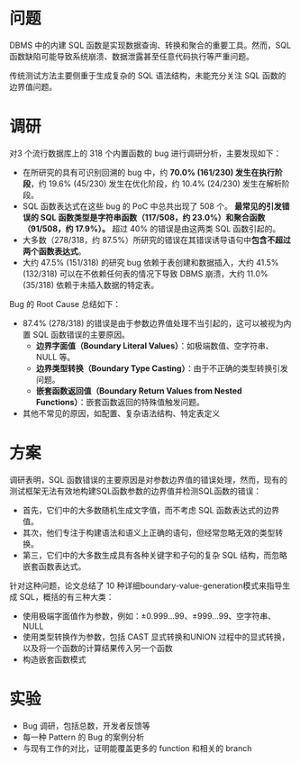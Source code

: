 # 问题

DBMS 中的内建 SQL 函数是实现数据查询、转换和聚合的重要工具。然而，SQL 函数缺陷可能导致系统崩溃、数据泄露甚至任意代码执行等严重问题。

传统测试方法主要侧重于生成复杂的 SQL 语法结构，未能充分关注 SQL 函数的边界值问题。

# 调研

对3 个流行数据库上的 318 个内置函数的 bug 进行调研分析，主要发现如下：

* 在所研究的具有可识别回溯的 bug 中，约 **70.0% (161/230) 发生在执行阶段**，约 19.6% (45/230) 发生在优化阶段，约 10.4% (24/230) 发生在解析阶段。
* SQL 函数表达式在这些 bug 的 PoC 中总共出现了 508 个。 **最常见的引发错误的 SQL 函数类型是字符串函数（117/508，约 23.0%）和聚合函数（91/508，约 17.9%）。** 超过 40% 的错误是由这两类 SQL 函数引起的。
* 大多数（278/318，约 87.5%）所研究的错误在其错误诱导语句中**包含不超过两个函数表达式**。
* 大约 47.5% (151/318) 的研究 bug 依赖于表创建和数据插入，大约 41.5% (132/318) 可以在不依赖任何表的情况下导致 DBMS 崩溃，大约 11.0% (35/318) 依赖于未插入数据的特定表。

Bug 的 Root Cause 总结如下：

* 87.4% (278/318) 的错误是由于参数边界值处理不当引起的，这可以被视为内置 SQL 函数错误的主要原因。
  * **边界字面值（Boundary Literal Values）**：如极端数值、空字符串、NULL 等。
  * **边界类型转换（Boundary Type Casting）**：由于不正确的类型转换引发问题。
  * **嵌套函数返回值（Boundary Return Values from Nested Functions）**：嵌套函数返回的特殊值触发问题。
* 其他不常见的原因，如配置、复杂语法结构、特定表定义

# 方案

调研表明，SQL 函数错误的主要原因是对参数边界值的错误处理，然而，现有的测试框架无法有效地构建SQL函数参数的边界值并检测SQL函数的错误：

* 首先，它们中的大多数随机生成文字值，而不考虑 SQL 函数表达式的边界值。
* 其次，他们专注于构建语法和语义上正确的语句，但经常忽略无效的类型转换。
* 第三，它们中的大多数生成具有各种关键字和子句的复杂 SQL 结构，而忽略嵌套函数表达式。

针对这种问题，论文总结了 10 种详细boundary-value-generation模式来指导生成 SQL，概括的有三种大类：

* 使用极端字面值作为参数，例如：±0.999…99、±999…99、空字符串、NULL
* 使用类型转换作为参数，包括 CAST 显式转换和UNION 过程中的显式转换，以及将一个函数的计算结果传入另一个函数
* 构造嵌套函数模式

# 实验

* Bug 调研，包括总数，开发者反馈等
* 每一种 Pattern 的 Bug 的案例分析
* 与现有工作的对比，证明能覆盖更多的 function 和相关的 branch
